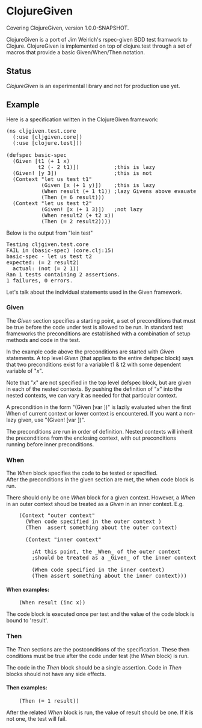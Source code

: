 # ClojureGiven

Covering ClojureGiven, version 1.0.0-SNAPSHOT.

ClojureGiven is a port of Jim Weirich's rspec-given BDD test framwork to Clojure. 
ClojureGiven is implemented on top of clojure.test through a
set of macros that provide a basic Given/When/Then notation.  



## Status

_ClojureGiven_ is an experimental library and not for production use yet.

## Example

Here is a specification written in the ClojureGiven framework:

<pre>
(ns cljgiven.test.core
  (:use [cljgiven.core])
  (:use [clojure.test]))

(defspec basic-spec 
  (Given [t1 (+ 1 x)
          t2 (- 2 t1)])           ;this is lazy
  (Given! [y 3])                  ;this is not
  (Context "let us test t1"
           (Given [x (+ 1 y)])    ;this is lazy
           (When result (+ 1 t1)) ;lazy Givens above evauated now
           (Then (= 6 result)))
  (Context "let us test t2"
           (Given! [x (+ 1 3)])   ;not lazy
           (When result2 (+ t2 x))
           (Then (= 2 result2))))
</pre>


Below is the output from "lein test"

<pre>
Testing cljgiven.test.core
FAIL in (basic-spec) (core.clj:15)
basic-spec - let us test t2
expected: (= 2 result2)
  actual: (not (= 2 1))
Ran 1 tests containing 2 assertions.
1 failures, 0 errors.
</pre>

Let's talk about the individual statements used in the Given
framework.

### Given

The _Given_ section specifies a starting point, a set of preconditions
that must be true before the code under test is allowed to be run.  In
standard test frameworks the preconditions are established with a
combination of setup methods and code in the test.

In the example code above the preconditions are started with _Given_
statements.  A top level _Given_ (that applies to the entire defspec
block) says that two preconditions exist for a variable t1 & t2 
with some dependent variable of "_x_".

Note that "_x_" are not specified in the top level defspec
block, but are given in each of the nested contexts.  By pushing the
definition of "_x_" into the nested contexts, we can vary
it as needed for that particular context.

A precondition in the form "(Given [var <expression>])" is lazily evaluated
when the first When of current context or lower context is encountered.  If
you want a non-lazy given, use "(Given! [var <expression>])".

The preconditions are run in order of definition.  Nested contexts
will inherit the preconditions from the enclosing context, with out
preconditions running before inner preconditions.

### When

The _When_ block specifies the code to be tested or specified.  
After the preconditions in the given section are met,
the when code block is run.

There should only be one _When_ block for a given context. However, a
_When_ in an outer context shoud be treated as a _Given_ in an inner
context.  E.g.

<pre>
    (Context "outer context"
      (When code specified in the outer context )
      (Then  assert something about the outer context)

      (Context "inner context"

        ;At this point, the _When_ of the outer context
        ;should be treated as a _Given_ of the inner context

        (When code specified in the inner context)
        (Then assert something about the inner context)))
</pre>

#### When examples:

<pre>
    (When result (inc x))
</pre>

The code block is executed once per test and the value of the code
block is bound to 'result'.  

### Then

The _Then_ sections are the postconditions of the specification. These
then conditions must be true after the code under test (the _When_
block) is run.  

The code in the _Then_ block should be a single 
assertion. Code in _Then_ blocks should not have any side effects.

#### Then examples:

<pre>
    (Then (= 1 result))
</pre>

After the related _When_ block is run, the value of result should be one.  If
it is not one, the test will fail.


